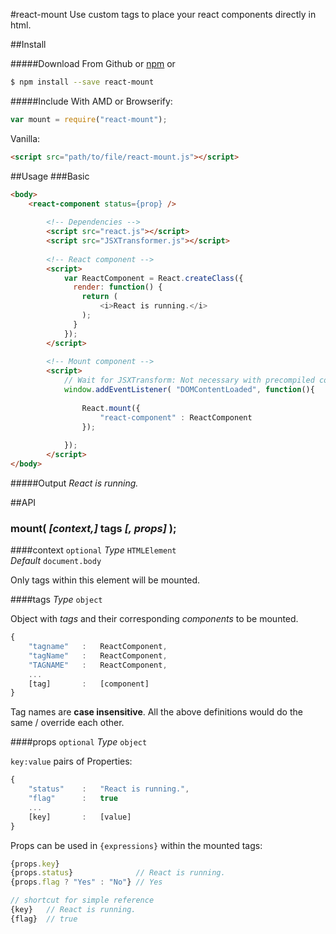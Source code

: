 #react-mount
Use custom tags to place your react components directly in html.

##Install

#####Download
From Github or [npm](https://www.npmjs.org/package/react-mount) or

```sh
$ npm install --save react-mount
```

#####Include
With AMD or Browserify:
```js
var mount = require("react-mount");
```
Vanilla:
```html
<script src="path/to/file/react-mount.js"></script>
```


##Usage
###Basic

```html
<body>
    <react-component status={prop} />
		
		<!-- Dependencies -->
		<script src="react.js"></script>
		<script src="JSXTransformer.js"></script>
		
		<!-- React component -->
		<script>
		    var ReactComponent = React.createClass({
		      render: function() {
		        return (
		        	<i>React is running.</i>
		        );
		      }
		    });
		</script>
 		
		<!-- Mount component -->
		<script>
			// Wait for JSXTransform: Not necessary with precompiled components
			window.addEventListener( "DOMContentLoaded", function(){ 
				
				React.mount({
					"react-component" : ReactComponent
				});
			
			});
		</script>
</body>
```
#####Output
_React is running._


##API

### mount(   _[context,]_   tags   _[, props]_   );

####context `optional`
_Type_ `HTMLElement` <br>
_Default_ `document.body`

Only tags within this element will be mounted.


####tags 
_Type_ `object`

Object with _tags_ and their corresponding _components_ to be mounted.

```js
{
	"tagname"	: 	ReactComponent,
	"tagName"	: 	ReactComponent,
	"TAGNAME"	: 	ReactComponent,
	...
	[tag]		: 	[component]
}
```
Tag names are __case insensitive__. All the above definitions would do the same / override each other.

####props `optional`
_Type_ `object`

`key:value` pairs of Properties:
```js
{
	"status"	: 	"React is running.",
	"flag"		: 	true
	...
	[key]		: 	[value]
}
```

Props can be used in `{expressions}` within the mounted tags:
```js
{props.key}
{props.status} 				// React is running.
{props.flag ? "Yes" : "No"}	// Yes

// shortcut for simple reference
{key} 	// React is running.
{flag}	// true

```
